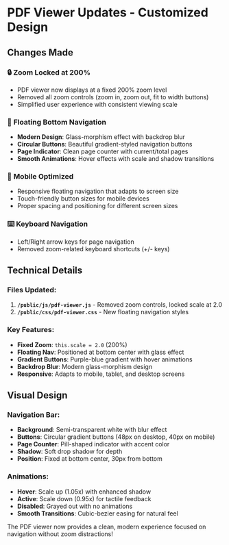 # PDF Viewer Updates - Customized Design

## Changes Made

### 🔒 **Zoom Locked at 200%**
- PDF viewer now displays at a fixed 200% zoom level
- Removed all zoom controls (zoom in, zoom out, fit to width buttons)
- Simplified user experience with consistent viewing scale

### 🎨 **Floating Bottom Navigation**
- **Modern Design**: Glass-morphism effect with backdrop blur
- **Circular Buttons**: Beautiful gradient-styled navigation buttons
- **Page Indicator**: Clean page counter with current/total pages
- **Smooth Animations**: Hover effects with scale and shadow transitions

### 📱 **Mobile Optimized**
- Responsive floating navigation that adapts to screen size
- Touch-friendly button sizes for mobile devices
- Proper spacing and positioning for different screen sizes

### ⌨️ **Keyboard Navigation**
- Left/Right arrow keys for page navigation
- Removed zoom-related keyboard shortcuts (+/- keys)

## Technical Details

### Files Updated:
1. **`/public/js/pdf-viewer.js`** - Removed zoom controls, locked scale at 2.0
2. **`/public/css/pdf-viewer.css`** - New floating navigation styles

### Key Features:
- **Fixed Zoom**: `this.scale = 2.0` (200%)
- **Floating Nav**: Positioned at bottom center with glass effect
- **Gradient Buttons**: Purple-blue gradient with hover animations
- **Backdrop Blur**: Modern glass-morphism design
- **Responsive**: Adapts to mobile, tablet, and desktop screens

## Visual Design

### Navigation Bar:
- **Background**: Semi-transparent white with blur effect
- **Buttons**: Circular gradient buttons (48px on desktop, 40px on mobile)
- **Page Counter**: Pill-shaped indicator with accent color
- **Shadow**: Soft drop shadow for depth
- **Position**: Fixed at bottom center, 30px from bottom

### Animations:
- **Hover**: Scale up (1.05x) with enhanced shadow
- **Active**: Scale down (0.95x) for tactile feedback
- **Disabled**: Grayed out with no animations
- **Smooth Transitions**: Cubic-bezier easing for natural feel

The PDF viewer now provides a clean, modern experience focused on navigation without zoom distractions!
